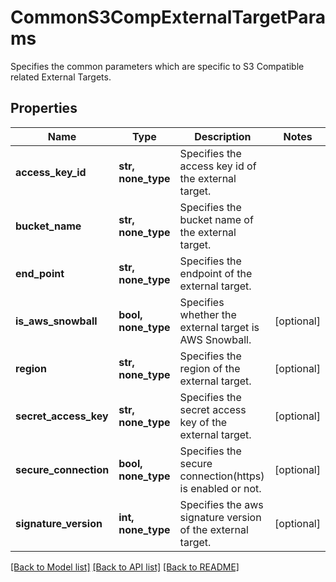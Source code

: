 # CommonS3CompExternalTargetParams

Specifies the common parameters which are specific to S3 Compatible related External Targets.

## Properties
Name | Type | Description | Notes
------------ | ------------- | ------------- | -------------
**access_key_id** | **str, none_type** | Specifies the access key id of the external target. | 
**bucket_name** | **str, none_type** | Specifies the bucket name of the external target. | 
**end_point** | **str, none_type** | Specifies the endpoint of the external target. | 
**is_aws_snowball** | **bool, none_type** | Specifies whether the external target is AWS Snowball. | [optional] 
**region** | **str, none_type** | Specifies the region of the external target. | [optional] 
**secret_access_key** | **str, none_type** | Specifies the secret access key of the external target. | [optional] 
**secure_connection** | **bool, none_type** | Specifies the secure connection(https) is enabled or not. | [optional] 
**signature_version** | **int, none_type** | Specifies the aws signature version of the external target. | [optional] 

[[Back to Model list]](../README.md#documentation-for-models) [[Back to API list]](../README.md#documentation-for-api-endpoints) [[Back to README]](../README.md)


